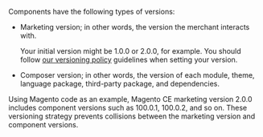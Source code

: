 <div markdown="1">

Components have the following types of versions:

*	Marketing version; in other words, the version the merchant interacts with. 

	Your initial version might be 1.0.0 or 2.0.0, for example. You should follow <a href="{{ site.gdeurl21 }}architecture/versioning.html" target="_blank">our versioning policy</a> guidelines when setting your version.

*	Composer version; in other words, the version of each module, theme, language package, third-party package, and dependencies. 

Using Magento code as an example, Magento CE marketing version 2.0.0 includes component versions such as 100.0.1, 100.0.2, and so on. These versioning strategy prevents collisions between the marketing version and component versions.